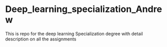 # Deep_learning_specialization_Andrew
This is repo for the deep learning Specialization degree with detail description on all the assignments
